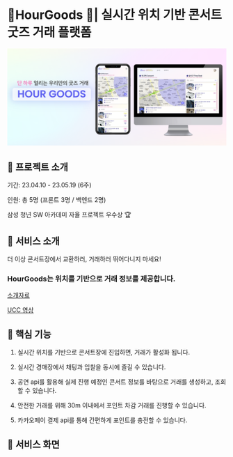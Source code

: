 # 📍HourGoods 🎈| 실시간 위치 기반 콘서트 굿즈 거래 플랫폼



![banner](./assets/banner.png)



## 🎈 프로젝트 소개

기간: 23.04.10 - 23.05.19 (6주)

인원: 총 5명 (프론트 3명 / 백엔드 2명)

삼성 청년 SW 아카데미 자율 프로젝트 우수상 🏆



## 🎈 서비스 소개

더 이상 콘서트장에서 교환하러, 거래하러 뛰어다니지 마세요!

###  HourGoods는 위치를 기반으로 거래 정보를 제공합니다.

[소개자료](./docs/HourGoods_발표자료.pptx)

[UCC 영상](https://youtu.be/GzhYOYWfBq4)



## 🎈 핵심 기능

1. 실시간 위치를 기반으로 콘서트장에 진입하면, 거래가 활성화 됩니다.



2. 실시간 경매장에서 채팅과 입찰을 동시에 즐길 수 있습니다.



3. 공연 api를 활용해 실제 진행 예정인 콘서트 정보를 바탕으로 거래를 생성하고, 조회할 수 있습니다.



4. 안전한 거래를 위해 30m 이내에서 포인트 차감 거래를 진행할 수 있습니다.



5. 카카오페이 결제 api를 통해 간편하게 포인트를 충전할 수 있습니다.



## 🎈 서비스 화면











